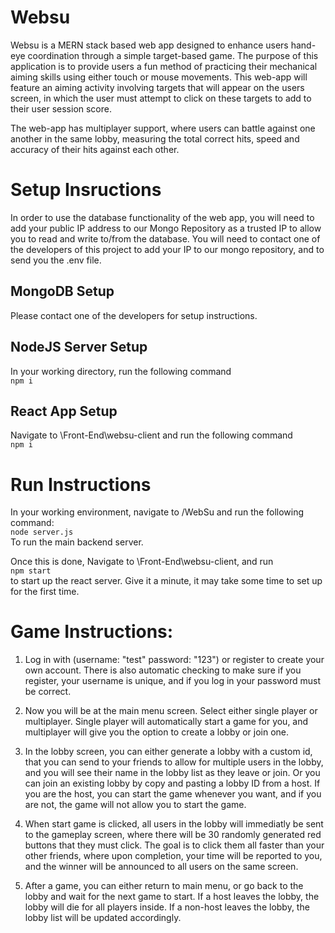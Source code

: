 # Websu
Websu is a MERN stack based web app designed to enhance users hand-eye coordination through a simple target-based game. The purpose of this application is to provide users a fun method of practicing their mechanical aiming skills using either touch or mouse movements. This web-app will feature an aiming activity involving targets that will appear on the users screen, in which the user must attempt to click on these targets to add to their user session score. 

The web-app has multiplayer support, where users can battle against one another in the same lobby, measuring the total correct hits, speed and accuracy of their hits against each other. 

# Setup Insructions
In order to use the database functionality of the web app, you will need to add your public IP address to our Mongo Repository as a trusted IP to allow you to read and write to/from the database. You will need to contact one of the developers of this project to add your IP to our mongo repository, and to send you the .env file. 

## MongoDB Setup 
Please contact one of the developers for setup instructions. 

## NodeJS Server Setup

In your working directory, run the following command<br/> 
```npm i```<br/> 

## React App Setup

Navigate to \Front-End\websu-client and run the following command<br>
```npm i```<br/> 


# Run Instructions
In your working environment, navigate to /WebSu and run the following command:<br/>
``` node server.js ``` <br/>
To run the main backend server.<br/>

Once this is done, Navigate to \Front-End\websu-client, and run<br/> 
```npm start```<br/> to start up the react server. Give it a minute, it may take some time to set up for the first time. 

# Game Instructions:
1. Log in with (username: "test" password: "123") or register to create your own account. There is also automatic checking to make sure if you register, your username is unique, and if you log in your password must be correct.

2. Now you will be at the main menu screen. Select either single player or multiplayer. Single player will automatically start a game for you, and multiplayer will give you the option to create a lobby or join one. 

3. In the lobby screen, you can either generate a lobby with a custom id, that you can send to your friends to allow for multiple users in the lobby, and you will see their name in the lobby list as they leave or join. Or you can join an existing lobby by copy and pasting a lobby ID from a host. If you are the host, you can start the game whenever you want, and if you are not, the game will not allow you to start the game. 

4. When start game is clicked, all users in the lobby will immediatly be sent to the gameplay screen, where there will be 30 randomly generated red buttons that they must click. The goal is to click them all faster than your other friends, where upon completion, your time will be reported to you, and the winner will be announced to all users on the same screen.

5. After a game, you can either return to main menu, or go back to the lobby and wait for the next game to start. If a host leaves the lobby, the lobby will die for all players inside. If a non-host leaves the lobby, the lobby list will be updated accordingly. 
